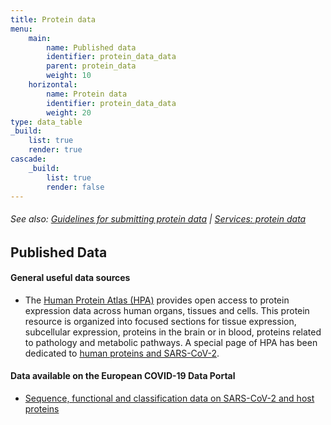 ```yaml
---
title: Protein data
menu:
    main:
        name: Published data
        identifier: protein_data_data
        parent: protein_data
        weight: 10
    horizontal:
        name: Protein data
        identifier: protein_data_data
        weight: 20
type: data_table
_build:
    list: true
    render: true
cascade:
    _build:
        list: true
        render: false
---
```

###### See also: [Guidelines for submitting protein data](../guidelines) | [Services: protein data](../services)

## Published Data

#### General useful data sources

* The [Human Protein Atlas (HPA)](https://www.proteinatlas.org)
  provides open access to protein expression data across human organs,
  tissues and cells. This protein resource is organized into focused
  sections for tissue expression, subcellular expression, proteins in
  the brain or in blood, proteins related to pathology and metabolic
  pathways. A special page of HPA has been dedicated to [human proteins and
  SARS-CoV-2](https://www.proteinatlas.org/humanproteome/sars-cov-2).

#### Data available on the European COVID-19 Data Portal

* [Sequence, functional and classification data on SARS-CoV-2 and host proteins](https://www.covid19dataportal.org/proteins?db=uniprot-covid19)
